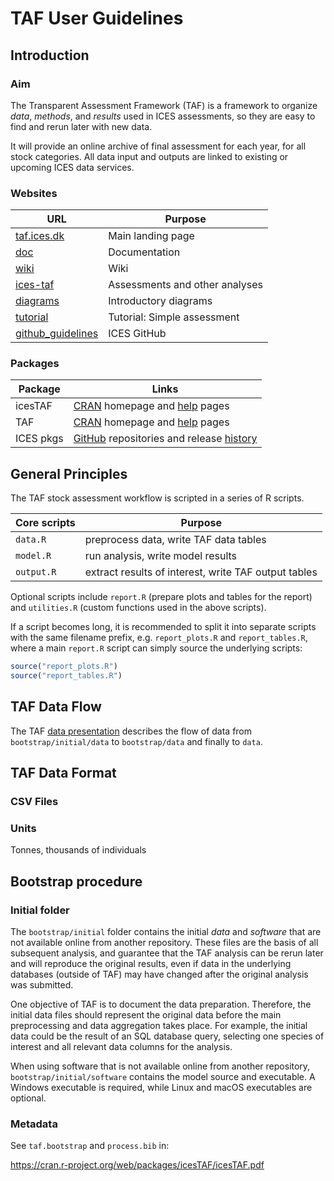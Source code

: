 # TAF User Guidelines

## Introduction

### Aim

The Transparent Assessment Framework (TAF) is a framework to organize *data*,
*methods*, and *results* used in ICES assessments, so they are easy to find and
rerun later with new data.

It will provide an online archive of final assessment for each year, for all
stock categories. All data input and outputs are linked to existing or upcoming
ICES data services.

### Websites

URL                                                                                        | Purpose
------------------------------------------------------------------------------------------ | ------------------------------
[taf.ices.dk](http://taf.ices.dk)                                                          | Main landing page
[doc](https://github.com/ices-taf/doc)                                                     | Documentation
[wiki](https://github.com/ices-taf/doc/wiki)                                               | Wiki
[ices-taf](https://github.com/ices-taf)                                                    | Assessments and other analyses
[diagrams](diagrams)                                                                       | Introductory diagrams
[tutorial](tutorial-1)                                                                     | Tutorial: Simple assessment
[github_guidelines](https://github.com/ices-taf/doc/blob/master/ices_github_guidelines.md) | ICES GitHub

### Packages

Package   | Links
--------- | -----------------------------------------------------------------------------------------------------------------------
icesTAF   | [CRAN](https://github.com/ices-tools-prod/icesTAF) homepage and [help](https://rdrr.io/cran/TAF/man/) pages
TAF       | [CRAN](https://github.com/ices-tools-prod/TAF) homepage and [help](https://rdrr.io/cran/TAF/man/TAF-package.html) pages
ICES pkgs | [GitHub](https://github.com/ices-tools-prod) repositories and release [history](release_history.md)

## General Principles

The TAF stock assessment workflow is scripted in a series of R scripts.

Core scripts | Purpose
------------ | -------
`data.R`     | preprocess data, write TAF data tables
`model.R`    | run analysis, write model results
`output.R`   | extract results of interest, write TAF output tables

Optional scripts include `report.R` (prepare plots and tables for the report)
and `utilities.R` (custom functions used in the above scripts).

If a script becomes long, it is recommended to split it into separate scripts
with the same filename prefix, e.g. `report_plots.R` and `report_tables.R`,
where a main `report.R` script can simply source the underlying scripts:

``` r
source("report_plots.R")
source("report_tables.R")
```

## TAF Data Flow

The TAF [data presentation](data-presentation.pdf) describes the flow of data
from `bootstrap/initial/data` to `bootstrap/data` and finally to `data`.

## TAF Data Format

### CSV Files

### Units

Tonnes, thousands of individuals

## Bootstrap procedure

### Initial folder

The `bootstrap/initial` folder contains the initial *data* and *software* that
are not available online from another repository. These files are the basis of
all subsequent analysis, and guarantee that the TAF analysis can be rerun later
and will reproduce the original results, even if data in the underlying
databases (outside of TAF) may have changed after the original analysis was
submitted.

One objective of TAF is to document the data preparation. Therefore, the initial
data files should represent the original data before the main preprocessing and
data aggregation takes place. For example, the initial data could be the result
of an SQL database query, selecting one species of interest and all relevant
data columns for the analysis.

When using software that is not available online from another repository,
`bootstrap/initial/software` contains the model source and executable. A Windows
executable is required, while Linux and macOS executables are optional.

### Metadata

See `taf.bootstrap` and `process.bib` in:

https://cran.r-project.org/web/packages/icesTAF/icesTAF.pdf
